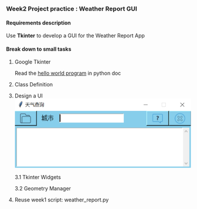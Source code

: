 ### Week2 Project practice : Weather Report GUI

#### Requirements description
    
Use **Tkinter** to develop a GUI for the Weather Report App

#### Break down to small tasks

1. Google Tkinter

    Read the [hello world program](https://docs.python.org/3/library/tkinter.html#a-simple-hello-world-program) in python doc 
2. Class Definition
3. Design a UI
![](/assets/ch2/GUI.PNG)

    3.1 Tkinter Widgets
    
    3.2 Geometry Manager
  
4. Reuse week1 script: weather_report.py




